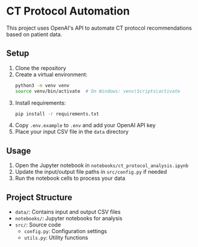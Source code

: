 # CT Protocol Automation

This project uses OpenAI's API to automate CT protocol recommendations based on patient data.

## Setup

1. Clone the repository
2. Create a virtual environment:
   ```bash
   python3 -m venv venv
   source venv/bin/activate  # On Windows: venv\Scripts\activate
   ```
3. Install requirements:
   ```bash
   pip install -r requirements.txt
   ```
4. Copy `.env.example` to `.env` and add your OpenAI API key
5. Place your input CSV file in the `data` directory

## Usage

1. Open the Jupyter notebook in `notebooks/ct_protocol_analysis.ipynb`
2. Update the input/output file paths in `src/config.py` if needed
3. Run the notebook cells to process your data

## Project Structure

- `data/`: Contains input and output CSV files
- `notebooks/`: Jupyter notebooks for analysis
- `src/`: Source code
  - `config.py`: Configuration settings
  - `utils.py`: Utility functions 